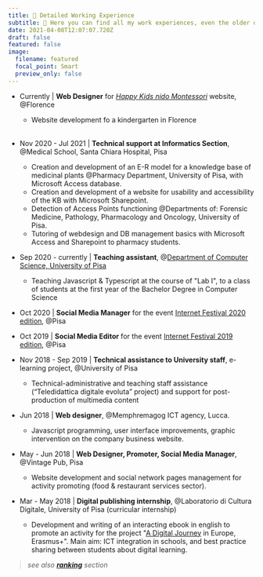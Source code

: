 ```yaml
---
title: 💼 Detailed Working Experience
subtitle: 💼 Here you can find all my work experiences, even the older ones not shown in the home page.
date: 2021-04-08T12:07:07.720Z
draft: false
featured: false
image:
  filename: featured
  focal_point: Smart
  preview_only: false
---
```

- Currently | **Web Designer** for *[Happy Kids nido Montessori]()* website, @Florence
    - Website development fo a kindergarten in Florence
    <br/>
   
- Nov 2020 - Jul 2021 | **Technical support at Informatics Section**, @Medical School, Santa Chiara Hospital, Pisa
    - Creation and development of an E-R model for a knowledge base of medicinal plants @Pharmacy Department, University of Pisa, with Microsoft Access database. 
    - Creation and development of a website for usability and accessibility of the KB with Microsoft Sharepoint.
    - Detection of Access Points functioning @Departments of: Forensic Medicine, Pathology, Pharmacology and Oncology, University of Pisa.
    - Tutoring of webdesign and DB management basics with Microsoft Access and Sharepoint to pharmacy students.

- Sep 2020 - currently | **Teaching assistant**, @[Department of Computer Science, University of Pisa](https://di.unipi.it/en/)
    - Teaching Javascript & Typescript at the course of "Lab I", to a class of students at the first year of the Bachelor Degree in Computer Science

- Oct 2020 | **Social Media Manager** for the event [Internet Festival 2020 edition](https://www.internetfestival.it/), @Pisa

- Oct 2019 | **Social Media Editor** for the event [Internet Festival 2019 edition](https://2019.internetfestival.it/-/news-smt), @Pisa

- Nov 2018 - Sep 2019 | **Technical assistance to University staff**, e-learning project, @University of Pisa
    - Technical-administrative and teaching staff assistance (“Teledidattica digitale evoluta” project) and support for post-production of multimedia content

- Jun 2018 | **Web designer**, @Memphremagog ICT agency, Lucca.
    - Javascript programming, user interface improvements, graphic intervention on the company business website.

- May - Jun 2018 | **Web Designer, Promoter, Social Media Manager**, @Vintage Pub, Pisa
    - Website development and social network pages management for activity promoting (food & restaurant services sector).

- Mar - May 2018 | **Digital publishing internship**, @Laboratorio di Cultura Digitale, University of Pisa (curricular internship)
    - Development and writing of an interacting ebook in english to promote an activity for the project "[A Digital Journey](http://adigitaljourney.labcd.unipi.it/) in Europe, Erasmus+". Main aim: ICT integration in schools, and best practice sharing between students about digital learning.

>*see also **[ranking](/#rankings)** section*
